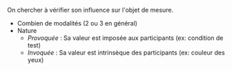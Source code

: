 On chercher à vérifier son influence sur l'objet de mesure.
- Combien de modalités (2 ou 3 en général)
- Nature
	- *Provoquée* : Sa valeur est imposée aux participants (ex: condition de test)
	- *Invoquée* : Sa valeur est intrinsèque des participants (ex: couleur des yeux)